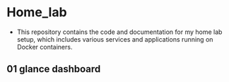 # Home_lab
- This repository contains the code and documentation for my home lab setup, which includes various services and applications running on Docker containers. 

## 01 glance dashboard 
